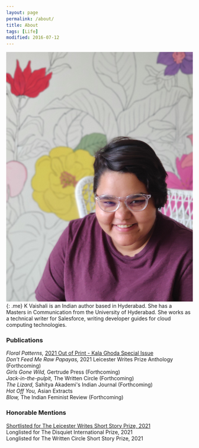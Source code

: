 ```yaml
---
layout: page
permalink: /about/
title: About
tags: [Life]
modified: 2016-07-12
---
```


![image-left](/images/me2.jpg){: .me} K Vaishali is an Indian author based in Hyderabad. She has a Masters in Communication from the University of Hyderabad. She works as a technical writer for Salesforce, writing developer guides for cloud computing technologies. 

### Publications
_Floral Patterns,_ [2021 Out of Print - Kala Ghoda Special Issue](http://outofprintmagazine.blogspot.com/2021/03/the-out-of-print-workshop-at-kala-ghoda_44.html)   <br>
_Don't Feed Me Raw Papayas,_ 2021 Leicester Writes Prize Anthology (Forthcoming)  <br>
_Girls Gone Wild,_ Gertrude Press (Forthcoming) <br>
_Jack-in-the-pulpit,_ The Written Circle (Forthcoming) <br>
_The Lizard,_ Sahitya Akademi's Indian Journal (Forthcoming)  <br>
_Hot Off You,_ Asian Extracts <br>
_Blow,_ The Indian Feminist Review (Forthcoming) <br>

### Honorable Mentions
[Shortlisted for The Leicester Writes Short Story Prize, 2021](https://leicesterwrites.co.uk/2021/06/21/2021-shortlist/) <br>
Longlisted for The Disquiet International Prize, 2021  <br>
Longlisted for The Written Circle Short Story Prize, 2021 <br>

